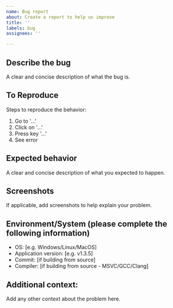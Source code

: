 ```yaml
---
name: Bug report
about: Create a report to help us improve
title: ''
labels: bug
assignees: ''

---
```


## Describe the bug
A clear and concise description of what the bug is.

## To Reproduce
Steps to reproduce the behavior:
1. Go to '...'
2. Click on '...'
3. Press key '...'
4. See error

## Expected behavior
A clear and concise description of what you expected to happen.

## Screenshots
If applicable, add screenshots to help explain your problem.

## Environment/System (please complete the following information)
 - OS: [e.g. Windows/Linux/MacOS]
 - Application version: [e.g. v1.3.5]
 - Commit: [if building from source]
 - Compiler: [if building from source - MSVC/GCC/Clang]

## Additional context:
Add any other context about the problem here.
